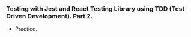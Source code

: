 ### Testing with Jest and React Testing Library using TDD (Test Driven Development). Part 2. 
- Practice.
